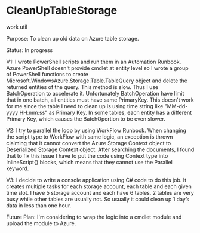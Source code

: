 # CleanUpTableStorage
work util

Purpose: To clean up old data on Azure table storage. 

Status:  In progress

V1: I wrote PowerShell scripts and run them in an Automation Runbook. Azure PowerShell doesn't provide cmdlet at entity level so I wrote a group of PowerShell functions to create Microsoft.WindowsAzure.Storage.Table.TableQuery object and delete the returned entities of the query. This method is slow. Thus I use BatchOperation to accelerate it. Unfortunately BatchOperation have limit that in one batch, all entities must have same PrimaryKey. This doesn't work for me since the table I need to clean up is using time string like  "MM-dd-yyyy HH:mm:ss" as Primary Key. In some tables, each entity has a different Primary Key, which causes the BatchOpertion to be even slower.

V2: I try to parallel the loop by using WorkFlow Runbook. When changing the script type to WorkFlow with same logic, an exception is thrown claiming that it cannot convert the Azure Storage Context object to Deserialized Storage Context object. After searching the documents, I found that to fix this issue I have to put the code using Context type into InlineScript{} blocks, which means that they cannot use the Parallel keyword.

V3: I decide to write a console application using C# code to do this job. It creates multiple tasks for each storage account, each table and each given time slot. I have 5 storage account and each have 6 tables. 2 tables are very busy while other tables are usually not. So usually it could clean up 1 day’s data in less than one hour.

Future Plan: I'm considering to wrap the logic into a cmdlet module and upload the module to Azure.
